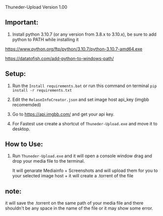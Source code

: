 Thuneder-Upload Version 1.00

## Important:

1. Install python 3.10.7 (or any version from 3.8.x to 3.10.x), be sure to add python to PATH while installing it

https://www.python.org/ftp/python/3.10.7/python-3.10.7-amd64.exe

https://datatofish.com/add-python-to-windows-path/

## Setup:

1. Run the ```Install requirements.bat``` or run this command on terminal ``` pip install -r requirements.txt ```

2. Edit the ```RelaseInfoCreator.json``` and set image host api_key (imgbb recomemded)

3. Go to https://api.imgbb.com/ and get your api key.

4. For Fastest use create a shortcut of ```Thuneder-Upload.exe``` and move it to desktop.

##  How to Use:

1. Run ```Thuneder-Upload.exe``` and it will open a console window 
    drag and drop your media file to the terminal.

    It will genarate Mediainfo + Screenshots and will upload them for you to your selected image host + it will create a .torrent of the file 

## note:
it will save the .torrent on the same path of your media file and there shouldn't be any space in the name of the file or it may show some error. 
